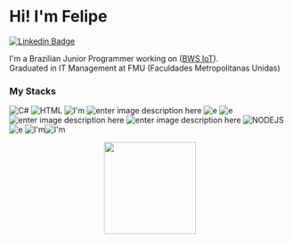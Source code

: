 # Hi! I'm Felipe

[![Linkedin Badge](https://firebasestorage.googleapis.com/v0/b/natan-35907.appspot.com/o/68747470733a2f2f696d672e736869656c64732e696f2f62616467652f4c696e6b6564496e2d3030373742353f7374796c653d666f722d7468652d6261646765266c6f676f3d6c696e6b6564696e266c6f676f436f6c6f723d7768697465.svg?alt=media&token=2b238eb6-03db-4ed8-9f86-0ce2689f53df)](www.linkedin.com/in/felipe-batista-alves)

I'm a Brazilian Junior Programmer working on ([BWS IoT](https://bws-iot.web.app)).<br>
Graduated in IT Management at FMU (Faculdades Metropolitanas Unidas)

### My Stacks
![C#](https://img.shields.io/badge/C%23-239120?style=for-the-badge&logo=c-sharp&logoColor=white) ![HTML](https://img.shields.io/badge/HTML-239120?style=for-the-badge&logo=html5&logoColor=white) ![I'm](https://img.shields.io/badge/JavaScript-20232A?style=for-the-badge&logo=javascript&logoColor=F7DF1E) ![enter image description here](https://img.shields.io/badge/React-20232A?style=for-the-badge&logo=react&logoColor=61DAFB) ![e](https://img.shields.io/badge/React_Native-20232A?style=for-the-badge&logo=react&logoColor=61DAFB) ![e](https://img.shields.io/badge/VS_Code-14354C?style=for-the-badge&logo=visual-studio-code&logoColor=61DAFB) ![enter image description here](https://img.shields.io/badge/Microsoft_SQL_Server-14354C?style=for-the-badge&logo=microsoft-sql-server&logoColor=white) ![enter image description here](https://img.shields.io/badge/Firebase-14354C?style=for-the-badge&logo=firebase&logoColor=white) ![NODEJS](https://img.shields.io/badge/Node.js-43853D?style=for-the-badge&logo=node.js&logoColor=white) ![e](https://img.shields.io/badge/Git-14354C?style=for-the-badge&logo=git&logoColor=white) ![I'm](https://img.shields.io/badge/HTML5-E34F26?style=for-the-badge&logo=html5&logoColor=white)![I'm](https://img.shields.io/badge/C%23-239120?style=for-the-badge&logo=c-sharplogoColor=white)


<p align="center">
  <a href="https://github.com/anuraghazra/github-readme-stats">
    <img
      align="center"
      height="165"
      src="https://github-readme-stats.vercel.app/api?username=AlvesFe&count_private=true&show_icons=true&custom_title=Github%20Status&hide=issues&theme=radical"
    />
  </a>
</p>
